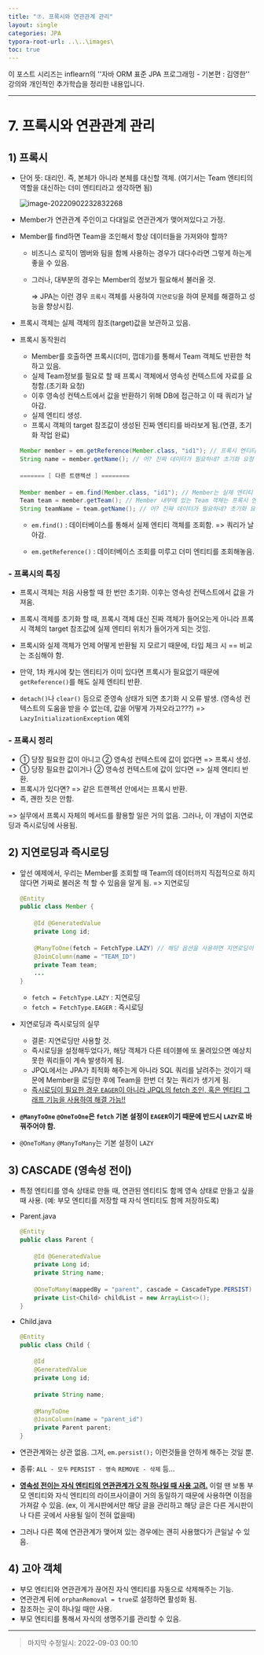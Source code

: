 ```yaml
---
title: "⑦. 프록시와 연관관계 관리"
layout: single
categories: JPA
typora-root-url: ..\..\images\
toc: true
---
```


이 포스트 시리즈는 inflearn의 ''자바 ORM 표준 JPA 프로그래밍 - 기본편 : 김영한'' 강의와 개인적인 추가학습을 정리한 내용입니다.

------



# 7. 프록시와 연관관계 관리





## 1) 프록시

- 단어 뜻: 대리인. 즉, 본체가 아니라 본체를 대신할 객체. (여기서는 Team 엔티티의 역할을 대신하는 더미 엔티티라고 생각하면 됨)

  ![image-20220902232832268](..\..\images\image-20220902232832268.png)

- Member가 연관관계 주인이고 다대일로 연관관계가 맺어져있다고 가정.

- Member를 find하면 Team을 조인해서 항상 데이터들을 가져와야 할까?

  - 비즈니스 로직이 멤버와 팀을 함께 사용하는 경우가 대다수라면 그렇게 하는게 좋을 수 있음.

  - 그러나, 대부분의 경우는 Member의 정보가 필요해서 불러올 것.

    => JPA는 이런 경우 `프록시` 객체를 사용하여 `지연로딩`을 하여 문제를 해결하고 성능을 향상시킴.

- 프록시 객체는 실제 객체의 참조(target)값을 보관하고 있음. 

- 프록시 동작원리

  - Member를 호출하면 프록시(더미, 껍데기)를 통해서 Team 객체도 반환한 척 하고 있음. 
  - 실제 Team정보를 필요로 할 때 프록시 객체에서 영속성 컨텍스트에 자료를 요청함.(초기화 요청)
  - 이후 영속성 컨텍스트에서 값을 반환하기 위해 DB에 접근하고 이 때 쿼리가 날아감.
  - 실제 엔티티 생성.
  - 프록시 객체의 target 참조값이 생성된 진짜 엔티티를 바라보게 됨.(연결, 초기화 작업 완료)

  ```java
  Member member = em.getReference(Member.class, "id1"); // 프록시 엔티티 반환
  String name = member.getName(); // 어? 진짜 데이터가 필요하네? 초기화 요청
  
  ======= [ 다른 트랜젝션 ] ========
      
  Member member = em.find(Member.class, "id1"); // Member는 실제 엔티티 반환(find이기 때문)
  Team team = member.getTeam(); // Member 내부에 있는 Team 객체는 프록시 엔티티 반환
  String teamName = team.getName(); // 어? 진짜 데이터가 필요하네? 초기화 요청
  ```

  - `em.find()` : 데이터베이스를 통해서 실제 엔티티 객체를 조회함. => 쿼리가 날아감.

  - `em.getReference()` : 데이터베이스 조회를 미루고 더미 엔티티를 조회해놓음.



### - 프록시의 특징

- 프록시 객체는 처음 사용할 때 한 번만 초기화. 이후는 영속성 컨텍스트에서 값을 가져옴.

- 프록시 객체를 초기화 할 때, 프록시 객체 대신 진짜 객체가 들어오는게 아니라 프록시 객체의 target 참조값에 실제 엔티티 위치가 들어가게 되는 것임.

- 프록시와 실제 객체가 언제 어떻게 반환될 지 모르기 때문에, 타입 체크 시 == 비교는 조심해야 함.

- 만약, 1차 캐시에 찾는 엔티티가 이미 있다면 프록시가 필요없기 때문에 `getReference()`를 해도 실제 엔티티 반환.

- `detach()`나 `clear()` 등으로 준영속 상태가 되면 초기화 시 오류 발생. (영속성 컨텍스트의 도움을 받을 수 없는데, 값을 어떻게 가져오라고???) => `LazyInitializationException` 예외

  

### - 프록시 정리

- ① 당장 필요한 값이 아니고 ② 영속성 컨텍스트에 값이 없다면 => 프록시 생성.
- ① 당장 필요한 값이거나 ② 영속성 컨텍스트에 값이 있다면 => 실제 엔티티 반환.
- 프록시가 있다면? => 같은 트랜젝션 안에서는 프록시 반환.
- 즉, 괜한 짓은 안함.

=> 실무에서 프록시 자체의 메서드를 활용할 일은 거의 없음. 그러나, 이 개념이 지연로딩과 즉시로딩에 사용됨.





## 2) 지연로딩과 즉시로딩

- 앞선 예제에서, 우리는 Member를 조회할 때 Team의 데이터까지 직접적으로 하지 않다면 가짜로 불러온 척 할 수 있음을 알게 됨. => 지연로딩

  ```java
  @Entity
  public class Member {
      
      @Id @GeneratedValue
      private Long id;
      
      @ManyToOne(fetch = FetchType.LAZY) // 해당 옵션을 사용하면 지연로딩이 적용됨.
      @JoinColumn(name = "TEAM_ID")
      private Team team;
      ...
  }
  ```

  - `fetch = FetchType.LAZY` : 지연로딩
  - `fetch = FetchType.EAGER` : 즉시로딩

- 지연로딩과 즉시로딩의 실무

  - 결론: 지연로딩만 사용할 것.
  - 즉시로딩을 설정해두었다가, 해당 객체가 다른 테이블에 또 물려있으면 예상치 못한 쿼리들이 계속 발생하게 됨.
  - JPQL에서는 JPA가 최적화 해주는게 아니라 SQL 쿼리를 날려주는 것이기 때문에 Member을 로딩한 후에 Team을 한번 더 찾는 쿼리가 생기게 됨.
  - <u>즉시로딩이 필요한 경우 `EAGER`이 아니라 JPQL의 fetch 조인, 혹은 엔티티 그래프 기능을 사용하여 해결 가능!!</u>

- **`@ManyToOne` `@OneToOne`은 `fetch` 기본 설정이 `EAGER`이기 때문에 반드시 `LAZY`로 바꿔주어야 함.**
- `@OneToMany` `@ManyToMany`는 기본 설정이 `LAZY`



## 3) CASCADE (영속성 전이)

- 특정 엔티티를 영속 상태로 만들 때, 연관된 엔티티도 함께 영속 상태로 만들고 싶을 때 사용. (예: 부모 엔티티를 저장할 때 자식 엔티티도 함께 저장하도록)

- Parent.java

  ```java
  @Entity
  public class Parent {
  
      @Id @GeneratedValue
      private Long id;
      private String name;
  
      @OneToMany(mappedBy = "parent", cascade = CascadeType.PERSIST) // 영속성 전이 설정
      private List<Child> childList = new ArrayList<>();
  }
  ```

- Child.java

  ```java
  @Entity
  public class Child {
  
      @Id
      @GeneratedValue
      private Long id;
  
      private String name;
  
      @ManyToOne
      @JoinColumn(name = "parent_id")
      private Parent parent;
  }
  ```

- 연관관계와는 상관 없음. 그저, `em.persist();` 이런것들을 안하게 해주는 것일 뿐.

- 종류: `ALL - 모두` `PERSIST - 영속` `REMOVE - 삭제` 등...

- **<u>영속성 전이는 자식 엔티티의 연관관계가 오직 하나일 때 사용 고려.</u>** 이럴 땐 보통 부모 엔티티와 자식 엔티티의 라이프사이클이 거의 동일하기 때문에 사용하면 이점을 가져갈 수 있음. (ex, 이 게시판에서만 해당 글을 관리하고 해당 글은 다른 게시판이나 다른 곳에서 사용될 일이 전혀 없을때)

- 그러나 다른 쪽에 연관관계가 맺어져 있는 경우에는 괜히 사용했다가 큰일날 수 있음.





## 4) 고아 객체

- 부모 엔티티와 연관관계가 끊어진 자식 엔티티를 자동으로 삭제해주는 기능.
- 연관관계 뒤에 `orphanRemoval = true`로 설정하면 활성화 됨.
- 참조하는 곳이 하나일 때만 사용.
- 부모 엔티티를 통해서 자식의 생명주기를 관리할 수 있음.



------

> 마지막 수정일시: 2022-09-03 00:10